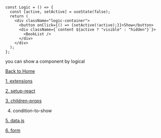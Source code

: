 ```
const Logic = () => {
  const [active, setActive] = useState(false);
  return (
    <div className="logic-container">
      <button onClick={() => {setActive(!active);}}>Show</button>
      <div className={`content ${active ? "visible" : "hidden"}`}>
        <BookList />
      </div>
    </div>
  );
};

```
you can show a component by logical


[Back to Home](../../)

[1. extensions](../extensions/)

[2. setup-react](../2-setup-react/)

[3. children-props](../3-children-props/)

4. condition-to-show

[5. data.js](../5-data.js/)

[6. form](../6-form/)